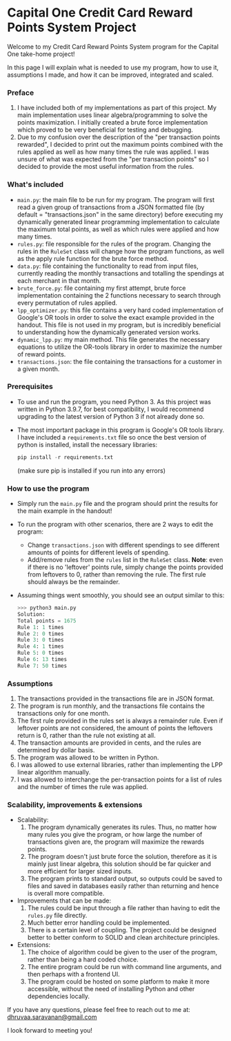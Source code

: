 # Capital One Credit Card Reward Points System Project

Welcome to my Credit Card Reward Points System program for the Capital One take-home project!

In this page I will explain what is needed to use my program, how to use it, assumptions I made, and how it can be improved, integrated and scaled.

### Preface

1. I have included both of my implementations as part of this project. My main implementation uses linear algebra/programming to solve the points maximization. I initially created a brute force implementation which proved to be very beneficial for testing and debugging.
2. Due to my confusion over the description of the "per transaction points rewarded", I decided to print out the maximum points combined with the rules applied as well as how many times the rule was applied. I was unsure of what was expected from the "per transaction points" so I decided to provide the most useful information from the rules.

### What's included

- ```main.py```: the main file to be run for my program. The program will first read a given group of transactions from a JSON formatted file (by default = "transactions.json" in the same directory) before executing my dynamically generated linear programming implementation to calculate the maximum total points, as well as which rules were applied and how many times.
- ```rules.py```: file responsible for the rules of the program. Changing the rules in the ```RuleSet``` class will change how the program functions, as well as the apply rule function for the brute force method.
- ```data.py```: file containing the functionality to read from input files, currently reading the monthly transactions and totalling the spendings at each merchant in that month.
- ```brute_force.py```: file containing my first attempt, brute force implementation containing the 2 functions necessary to search through every permutation of rules applied.
- ```lpp_optimizer.py```: this file contains a very hard coded implementation of Google's OR tools in order to solve the exact example provided in the handout. This file is not used in my program, but is incredibly beneficial to understanding how the dynamically generated version works.
- ```dynamic_lpp.py```: my main method. This file generates the necessary equations to utilize the OR-tools library in order to maximize the number of reward points.
- ```transactions.json```: the file containing the transactions for a customer in a given month.

### Prerequisites

- To use and run the program, you need Python 3. As this project was written in Python 3.9.7, for best compatibility, I would recommend upgrading to the latest version of Python 3 if not already done so.

- The most important package in this program is Google's OR tools library. I have included a ```requirements.txt``` file so once the best version of python is installed, install the necessary libraries:

  ```python
  pip install -r requirements.txt 
  ```

  (make sure pip is installed if you run into any errors)

### How to use the program

- Simply run the ```main.py``` file and the program should print the results for the main example in the handout!

- To run the program with other scenarios, there are 2 ways to edit the program: 

  - Change ```transactions.json``` with different spendings to see different amounts of points for different levels of spending.
  - Add/remove rules from the ```rules``` list in the ```RuleSet``` class. **Note**: even if there is no 'leftover' points rule, simply change the points provided from leftovers to 0, rather than removing the rule. The first rule should always be the remainder.

- Assuming things went smoothly, you should see an output similar to this:

  ````python
  >>> python3 main.py
  Solution:
  Total points = 1675
  Rule 1: 1 times
  Rule 2: 0 times
  Rule 3: 0 times
  Rule 4: 1 times
  Rule 5: 0 times
  Rule 6: 13 times
  Rule 7: 50 times
  ````

  

### Assumptions

1. The transactions provided in the transactions file are in JSON format.
2. The program is run monthly, and the transactions file contains the transactions only for one month.
3. The first rule provided in the rules set is always a remainder rule. Even if leftover points are not considered, the amount of points the leftovers return is 0, rather than the rule not existing at all.
4. The transaction amounts are provided in cents, and the rules are determined by dollar basis.
5. The program was allowed to be written in Python.
6. I was allowed to use external libraries, rather than implementing the LPP linear algorithm manually.
7. I was allowed to interchange the per-transaction points for a list of rules and the number of times the rule was applied.

### Scalability, improvements & extensions

- Scalability:
  1. The program dynamically generates its rules. Thus, no matter how many rules you give the program, or how large the number of transactions given are, the program will maximize the rewards points.
  2. The program doesn't just brute force the solution, therefore as it is mainly just linear algebra, this solution should be far quicker and more efficient for larger sized inputs.
  3. The program prints to standard output, so outputs could be saved to files and saved in databases easily rather than returning and hence is overall more compatible.
- Improvements that can be made:
  1. The rules could be input through a file rather than having to edit the ```rules.py``` file directly.
  2. Much better error handling could be implemented.
  2. There is a certain level of coupling. The project could be designed better to better conform to SOLID and clean architecture principles.
- Extensions:
  1. The choice of algorithm could be given to the user of the program, rather than being a hard coded choice.
  2. The entire program could be run with command line arguments, and then perhaps with a frontend UI.
  3. The program could be hosted on some platform to make it more accessible, without the need of installing Python and other dependencies locally.

If you have any questions, please feel free to reach out to me at: dhruvaa.saravanan@gmail.com

I look forward to meeting you!
